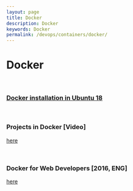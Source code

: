 ```yaml
---
layout: page
title: Docker
description: Docker
keywords: Docker
permalink: /devops/containers/docker/
---
```


# Docker

<br/>

### [Docker installation in Ubuntu 18](/containers/docker/install/)

<br/>

### Projects in Docker [Video]

<a href="https://github.com/webmakaka/Projects-in-Docker">here</a>

<br/>

### Docker for Web Developers [2016, ENG]

<a href="https://bitbucket.org/marley-nodejs/docker-for-web-developers/">here</a>
